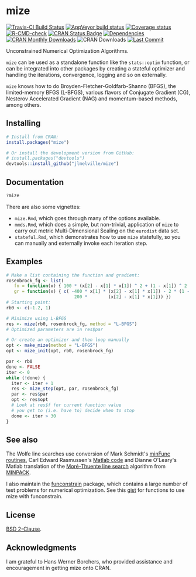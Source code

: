 # mize

[![Travis-CI Build Status](https://travis-ci.org/jlmelville/mize.svg?branch=master)](https://travis-ci.org/jlmelville/mize)
[![AppVeyor build status](https://ci.appveyor.com/api/projects/status/github/jlmelville/mize?branch=master&svg=true)](https://ci.appveyor.com/project/jlmelville/mize)
[![Coverage status](https://codecov.io/gh/jlmelville/mize/branch/master/graph/badge.svg)](https://codecov.io/github/jlmelville/mize?branch=master)
[![R-CMD-check](https://github.com/jlmelville/mize/workflows/R-CMD-check/badge.svg)](https://github.com/jlmelville/mize/actions)
[![CRAN Status Badge](http://www.r-pkg.org/badges/version/mize)](https://cran.r-project.org/package=mize)
[![Dependencies](https://tinyverse.netlify.com/badge/mize)](https://cran.r-project.org/package=mize)
[![CRAN Monthly Downloads](https://cranlogs.r-pkg.org/badges/mize)](https://cran.r-project.org/package=mize)
![CRAN Downloads](http://cranlogs.r-pkg.org/badges/grand-total/mize)
[![Last Commit](https://img.shields.io/github/last-commit/jlmelville/mize)](https://github.com/jlmelville/mize)

Unconstrained Numerical Optimization Algorithms.

`mize` can be used as a standalone function like the `stats::optim` function,
or can be integrated into other packages by creating a stateful optimizer and
handling the iterations, convergence, logging and so on externally.

`mize` knows how to do Broyden-Fletcher-Goldfarb-Shanno (BFGS),
the limited-memory BFGS (L-BFGS), various flavors of Conjugate Gradient (CG),
Nesterov Accelerated Gradient (NAG) and momentum-based methods, among others.

## Installing

```R
# Install from CRAN:
install.packages("mize")

# Or install the development version from GitHub:
# install.packages("devtools")
devtools::install_github("jlmelville/mize")
```

## Documentation

```R
?mize
```

There are also some vignettes:

* `mize.Rmd`, which goes through many of the options available.
* `mmds.Rmd`, which does a simple, but non-trivial, application of `mize` to
carry out metric Multi-Dimensional Scaling on the `eurodist` data set.
* `stateful.Rmd`, which demonstrates how to use `mize` statefully, so you can
manually and externally invoke each iteration step.

## Examples

```R
# Make a list containing the function and gradient:
rosenbrock_fg <- list(
   fn = function(x) { 100 * (x[2] - x[1] * x[1]) ^ 2 + (1 - x[1]) ^ 2  },
   gr = function(x) { c( -400 * x[1] * (x[2] - x[1] * x[1]) - 2 * (1 - x[1]),
                          200 *        (x[2] - x[1] * x[1])) })
# Starting point:
rb0 <- c(-1.2, 1)

# Minimize using L-BFGS
res <- mize(rb0, rosenbrock_fg, method = "L-BFGS")
# Optimized parameters are in res$par

# Or create an optimizer and then loop manually
opt <- make_mize(method = "L-BFGS")
opt <- mize_init(opt, rb0, rosenbrock_fg)

par <- rb0
done <- FALSE
iter <- 0
while (!done) {
  iter <- iter + 1
  res <- mize_step(opt, par, rosenbrock_fg)
  par <- res$par
  opt <- res$opt
  # Look at res$f for current function value
  # you get to (i.e. have to) decide when to stop
  done <- iter > 30
}
```

## See also

The Wolfe line searches use conversion of Mark Schmidt's
[minFunc routines](http://www.cs.ubc.ca/~schmidtm/Software/minFunc.html),
Carl Edward Rasmussen's
[Matlab code](http://learning.eng.cam.ac.uk/carl/code/minimize/) and Dianne
O'Leary's Matlab translation of the
[Moré-Thuente line search](http://www.cs.umd.edu/users/oleary/software/)
algorithm from [MINPACK](http://www.netlib.org/minpack/).

I also maintain the [funconstrain](https://github.com/jlmelville/funconstrain) package, which contains a large number of test
problems for numerical optimization. See this [gist](https://gist.github.com/jlmelville/2cb8905edd0dbc23806d3122a7a05c5d) for functions
to use mize with funconstrain.

## License

[BSD 2-Clause](https://opensource.org/licenses/BSD-2-Clause).

## Acknowledgments

I am grateful to Hans Werner Borchers, who provided assistance and
encouragement in getting mize onto CRAN.
